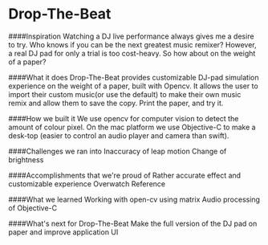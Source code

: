 # Drop-The-Beat

####Inspiration
Watching a DJ live performance always gives me a desire to try. Who knows if you can be the next greatest music remixer? However, a real DJ pad for only a trial is too cost-heavy. So how about on the weight of a paper?

####What it does
Drop-The-Beat provides customizable DJ-pad simulation experience on the weight of a paper, built with Opencv. It allows the user to import their custom music(or use the default) to make their own music remix and allow them to save the copy.
Print the paper, and try it.

####How we built it
We use opencv for computer vision to detect the amount of colour pixel. On the mac platform we use Objective-C to make a desk-top (easier to control an audio player and camera than swift).

####Challenges we ran into
Inaccuracy of leap motion Change of brightness

####Accomplishments that we're proud of
Rather accurate effect and customizable experience Overwatch Reference

####What we learned
Working with open-cv using matrix Audio processing of Objective-C

####What's next for Drop-The-Beat
Make the full version of the DJ pad on paper and improve application UI
